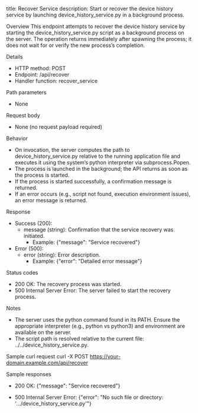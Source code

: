 title: Recover Service
description: Start or recover the device history service by launching device_history_service.py in a background process.

Overview
This endpoint attempts to recover the device history service by starting the device_history_service.py script as a background process on the server. The operation returns immediately after spawning the process; it does not wait for or verify the new process’s completion.

Details
- HTTP method: POST
- Endpoint: /api/recover
- Handler function: recover_service

Path parameters
- None

Request body
- None (no request payload required)

Behavior
- On invocation, the server computes the path to device_history_service.py relative to the running application file and executes it using the system’s python interpreter via subprocess.Popen.
- The process is launched in the background; the API returns as soon as the process is started.
- If the process is started successfully, a confirmation message is returned.
- If an error occurs (e.g., script not found, execution environment issues), an error message is returned.

Response
- Success (200):
  - message (string): Confirmation that the service recovery was initiated.
    - Example: {"message": "Service recovered"}
- Error (500):
  - error (string): Error description.
    - Example: {"error": "Detailed error message"}

Status codes
- 200 OK: The recovery process was started.
- 500 Internal Server Error: The server failed to start the recovery process.

Notes
- The server uses the python command found in its PATH. Ensure the appropriate interpreter (e.g., python vs python3) and environment are available on the server.
- The script path is resolved relative to the current file: ../../device_history_service.py.

Sample curl request
curl -X POST https://your-domain.example.com/api/recover

Sample responses
- 200 OK:
  {"message": "Service recovered"}

- 500 Internal Server Error:
  {"error": "No such file or directory: '.../device_history_service.py'"}